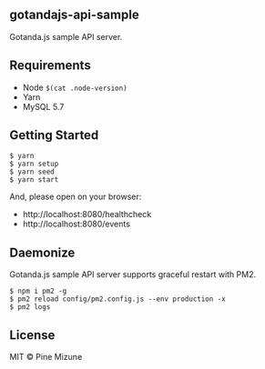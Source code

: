 gotandajs-api-sample
--------------------

Gotanda.js sample API server.

## Requirements

- Node `$(cat .node-version)`
- Yarn
- MySQL 5.7

## Getting Started

```
$ yarn
$ yarn setup
$ yarn seed
$ yarn start
```

And, please open on your browser:

- http://localhost:8080/healthcheck
- http://localhost:8080/events

## Daemonize
Gotanda.js sample API server supports graceful restart with PM2.

```
$ npm i pm2 -g
$ pm2 reload config/pm2.config.js --env production -x
$ pm2 logs
```

## License

MIT &copy; Pine Mizune
